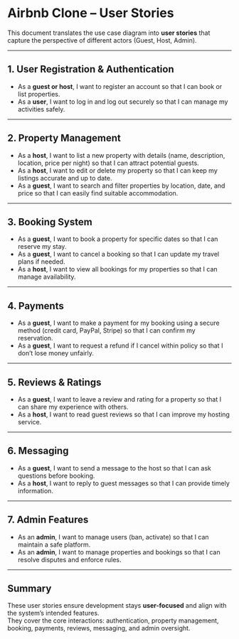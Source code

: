 # Airbnb Clone – User Stories

This document translates the use case diagram into **user stories** that capture the perspective of different actors (Guest, Host, Admin).

---

## 1. User Registration & Authentication
- As a **guest or host**, I want to register an account so that I can book or list properties.
- As a **user**, I want to log in and log out securely so that I can manage my activities safely.

---

## 2. Property Management
- As a **host**, I want to list a new property with details (name, description, location, price per night) so that I can attract potential guests.
- As a **host**, I want to edit or delete my property so that I can keep my listings accurate and up to date.
- As a **guest**, I want to search and filter properties by location, date, and price so that I can easily find suitable accommodation.

---

## 3. Booking System
- As a **guest**, I want to book a property for specific dates so that I can reserve my stay.
- As a **guest**, I want to cancel a booking so that I can update my travel plans if needed.
- As a **host**, I want to view all bookings for my properties so that I can manage availability.

---

## 4. Payments
- As a **guest**, I want to make a payment for my booking using a secure method (credit card, PayPal, Stripe) so that I can confirm my reservation.
- As a **guest**, I want to request a refund if I cancel within policy so that I don’t lose money unfairly.

---

## 5. Reviews & Ratings
- As a **guest**, I want to leave a review and rating for a property so that I can share my experience with others.
- As a **host**, I want to read guest reviews so that I can improve my hosting service.

---

## 6. Messaging
- As a **guest**, I want to send a message to the host so that I can ask questions before booking.
- As a **host**, I want to reply to guest messages so that I can provide timely information.

---

## 7. Admin Features
- As an **admin**, I want to manage users (ban, activate) so that I can maintain a safe platform.
- As an **admin**, I want to manage properties and bookings so that I can resolve disputes and enforce rules.

---

## Summary
These user stories ensure development stays **user-focused** and align with the system’s intended features.  
They cover the core interactions: authentication, property management, booking, payments, reviews, messaging, and admin oversight.
